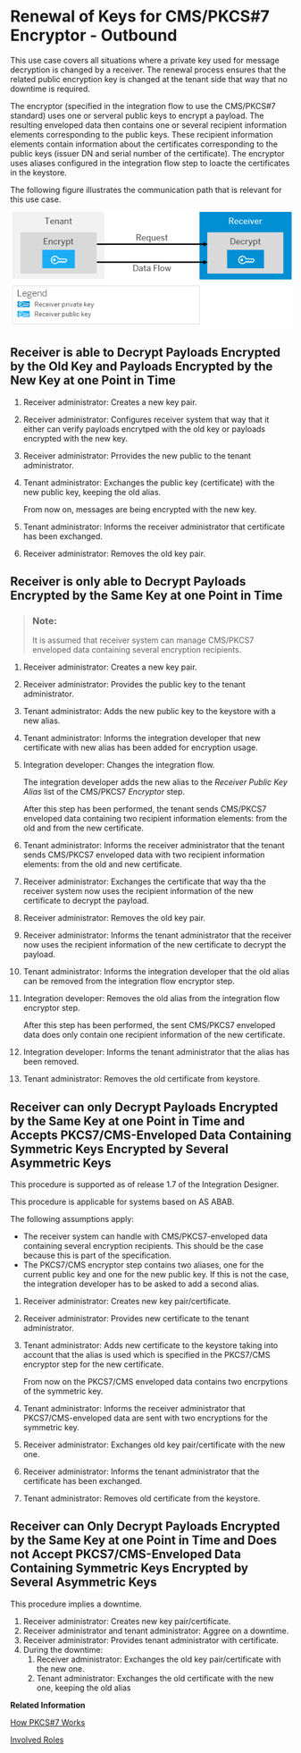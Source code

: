 <!-- loio39afbfa5feeb4a92be2ef0f45430d3a5 -->

# Renewal of Keys for CMS/PKCS\#7 Encryptor - Outbound

This use case covers all situations where a private key used for message decryption is changed by a receiver. The renewal process ensures that the related public encryption key is changed at the tenant side that way that no downtime is required.

The encryptor \(specified in the integration flow to use the CMS/PKCS\#7 standard\) uses one or serveral public keys to encrypt a payload. The resulting enveloped data then contains one or several recipient information elements corresponding to the public keys. These recipient information elements contain information about the certificates corresponding to the public keys \(issuer DN and serial number of the certificate\). The encryptor uses aliases configured in the integration flow step to loacte the certificates in the keystore.

The following figure illustrates the communication path that is relevant for this use case.

![](images/SAP_HCI_Security_Renewal_-_PKCS7_Outbound_Encrypt_3c254d6.png)



## Receiver is able to Decrypt Payloads Encrypted by the Old Key and Payloads Encrypted by the New Key at one Point in Time

1.  Receiver administrator: Creates a new key pair.
2.  Receiver administrator: Configures receiver system that way that it either can verify payloads encrytped with the old key or payloads encrypted with the new key.
3.  Receiver administrator: Prrovides the new public to the tenant administrator.
4.  Tenant administrator: Exchanges the public key \(certificate\) with the new public key, keeping the old alias.

    From now on, messages are being encrypted with the new key.

5.  Tenant administrator: Informs the receiver administrator that certificate has been exchanged.
6.  Receiver administrator: Removes the old key pair.



## Receiver is only able to Decrypt Payloads Encrypted by the Same Key at one Point in Time

> ### Note:  
> It is assumed that receiver system can manage CMS/PKCS7 enveloped data containing several encryption recipients.

1.  Receiver administrator: Creates a new key pair.
2.  Receiver administrator: Provides the public key to the tenant administrator.
3.  Tenant administrator: Adds the new public key to the keystore with a new alias.
4.  Tenant administrator: Informs the integration developer that new certificate with new alias has been added for encryption usage.
5.  Integration developer: Changes the integration flow.

    The integration developer adds the new alias to the *Receiver Public Key Alias* list of the CMS/PKCS7 *Encryptor* step.

    After this step has been performed, the tenant sends CMS/PKCS7 enveloped data containing two recipient information elements: from the old and from the new certificate.

6.  Tenant administrator: Informs the receiver administrator that the tenant sends CMS/PKCS7 enveloped data with two recipient information elements: from the old and new certificate.
7.  Receiver administrator: Exchanges the certificate that way tha the receiver system now uses the recipient information of the new certificate to decrypt the payload.
8.  Receiver administrator: Removes the old key pair.
9.  Receiver administrator: Informs the tenant administrator that the receiver now uses the recipient information of the new certificate to decrypt the payload.
10. Tenant administrator: Informs the integration developer that the old alias can be removed from the integration flow encryptor step.
11. Integration developer: Removes the old alias from the integration flow encryptor step.

    After this step has been performed, the sent CMS/PKCS7 enveloped data does only contain one recipient information of the new certificate.

12. Integration developer: Informs the tenant administrator that the alias has been removed.
13. Tenant administrator: Removes the old certificate from keystore.



## Receiver can only Decrypt Payloads Encrypted by the Same Key at one Point in Time and Accepts PKCS7/CMS-Enveloped Data Containing Symmetric Keys Encrypted by Several Asymmetric Keys

This procedure is supported as of release 1.7 of the Integration Designer.

This procedure is applicable for systems based on AS ABAB.

The following assumptions apply:

-   The receiver system can handle with CMS/PKCS7-enveloped data containing several encryption recipients. This should be the case because this is part of the specification.
-   The PKCS7/CMS encryptor step contains two aliases, one for the current public key and one for the new public key. If this is not the case, the integration developer has to be asked to add a second alias.

1.  Receiver administrator: Creates new key pair/certificate.
2.  Receiver administrator: Provides new certificate to the tenant administrator.
3.  Tenant administrator: Adds new certificate to the keystore taking into account that the alias is used which is specified in the PKCS7/CMS encryptor step for the new certificate.

    From now on the PKCS7/CMS enveloped data contains two encrpytions of the symmetric key.

4.  Tenant administrator: Informs the receiver administrator that PKCS7/CMS-enveloped data are sent with two encryptions for the symmetric key.
5.  Receiver administrator: Exchanges old key pair/certificate with the new one.
6.  Receiver administrator: Informs the tenant administrator that the certificate has been exchanged.
7.  Tenant administrator: Removes old certificate from the keystore.



## Receiver can Only Decrypt Payloads Encrypted by the Same Key at one Point in Time and Does not Accept PKCS7/CMS-Enveloped Data Containing Symmetric Keys Encrypted by Several Asymmetric Keys

This procedure implies a downtime.

1.  Receiver administrator: Creates new key pair/certificate.
2.  Receiver administrator and tenant administrator: Aggree on a downtime.
3.  Receiver administrator: Provides tenant administrator with certificate.
4.  During the downtime:
    1.  Receiver administrator: Exchanges the old key pair/certificate with the new one.
    2.  Tenant administrator: Exchanges the old certificate with the new one, keeping the old alias


**Related Information**  


[How PKCS\#7 Works](how-pkcs-7-works-21325d5.md "You have the option to sign and encrypt message payloads based on PKCS#7/CMS Enveloped Data and Signed Data (PKCS stands for Public Key Cryptography Standards).")

[Involved Roles](involved-roles-3968091.md "The security artifact renewal process requires that different persons perform a sequence of steps in a coordinated way on each side of the communication. The exact sequence depends on the kind of security material which is renewed and on the use case.")

